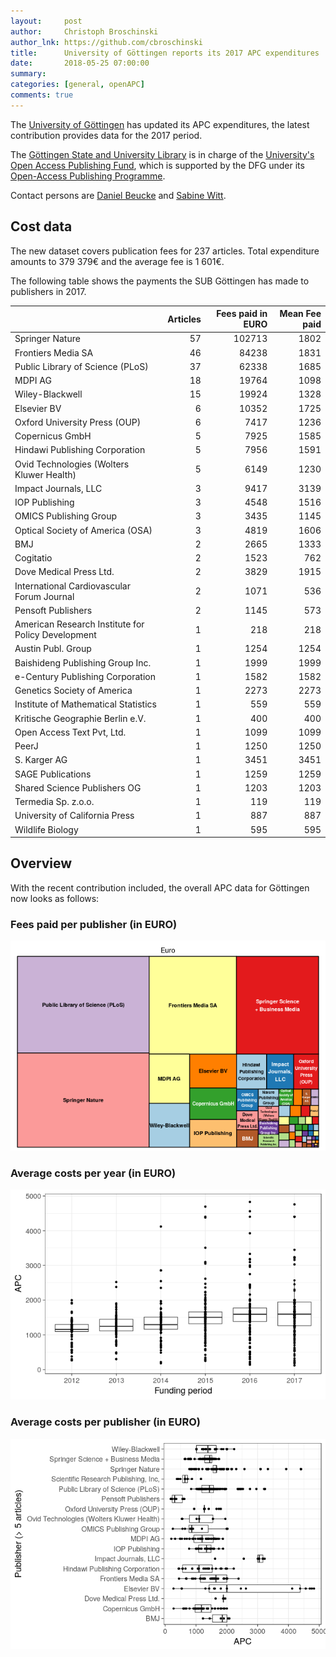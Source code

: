 ```yaml
---
layout:     post
author:     Christoph Broschinski
author_lnk: https://github.com/cbroschinski
title:      University of Göttingen reports its 2017 APC expenditures
date:       2018-05-25 07:00:00
summary:    
categories: [general, openAPC]
comments: true
---
```





The [University of Göttingen](https://www.uni-goettingen.de/en/1.html) has updated its APC expenditures, the latest contribution provides data for the 2017 period.

The [Göttingen State and University Library](http://www.sub.uni-goettingen.de/en/news/) is in charge of the [University's Open Access Publishing Fund](http://www.sub.uni-goettingen.de/elektronisches-publizieren/open-access/open-access-publikationsfonds/), which is supported by the DFG under its [Open-Access Publishing Programme](http://www.dfg.de/en/research_funding/programmes/infrastructure/lis/funding_opportunities/open_access/).

Contact persons are [Daniel Beucke](http://www.sub.uni-goettingen.de/kontakt/personen-a-z/personendetails/person/daniel-beucke/) and [Sabine Witt](http://www.sub.uni-goettingen.de/kontakt/personen-a-z/personendetails/person/sabine-witt/).

## Cost data



The new dataset covers publication fees for 237 articles. Total expenditure amounts to 379 379€ and the average fee is 1 601€.

The following table shows the payments the SUB Göttingen has made to publishers in 2017.


|                                                   | Articles| Fees paid in EURO| Mean Fee paid|
|:--------------------------------------------------|--------:|-----------------:|-------------:|
|Springer Nature                                    |       57|            102713|          1802|
|Frontiers Media SA                                 |       46|             84238|          1831|
|Public Library of Science (PLoS)                   |       37|             62338|          1685|
|MDPI AG                                            |       18|             19764|          1098|
|Wiley-Blackwell                                    |       15|             19924|          1328|
|Elsevier BV                                        |        6|             10352|          1725|
|Oxford University Press (OUP)                      |        6|              7417|          1236|
|Copernicus GmbH                                    |        5|              7925|          1585|
|Hindawi Publishing Corporation                     |        5|              7956|          1591|
|Ovid Technologies (Wolters Kluwer Health)          |        5|              6149|          1230|
|Impact Journals, LLC                               |        3|              9417|          3139|
|IOP Publishing                                     |        3|              4548|          1516|
|OMICS Publishing Group                             |        3|              3435|          1145|
|Optical Society of America (OSA)                   |        3|              4819|          1606|
|BMJ                                                |        2|              2665|          1333|
|Cogitatio                                          |        2|              1523|           762|
|Dove Medical Press Ltd.                            |        2|              3829|          1915|
|International Cardiovascular Forum Journal         |        2|              1071|           536|
|Pensoft Publishers                                 |        2|              1145|           573|
|American Research Institute for Policy Development |        1|               218|           218|
|Austin Publ. Group                                 |        1|              1254|          1254|
|Baishideng Publishing Group Inc.                   |        1|              1999|          1999|
|e-Century Publishing Corporation                   |        1|              1582|          1582|
|Genetics Society of America                        |        1|              2273|          2273|
|Institute of Mathematical Statistics               |        1|               559|           559|
|Kritische Geographie Berlin e.V.                   |        1|               400|           400|
|Open Access Text Pvt, Ltd.                         |        1|              1099|          1099|
|PeerJ                                              |        1|              1250|          1250|
|S. Karger AG                                       |        1|              3451|          3451|
|SAGE Publications                                  |        1|              1259|          1259|
|Shared Science Publishers OG                       |        1|              1203|          1203|
|Termedia Sp. z.o.o.                                |        1|               119|           119|
|University of California Press                     |        1|               887|           887|
|Wildlife Biology                                   |        1|               595|           595|

## Overview

With the recent contribution included, the overall APC data for Göttingen now looks as follows:

### Fees paid per publisher (in EURO)

![plot of chunk tree_goettingen_2018_05_25_full](/figure/tree_goettingen_2018_05_25_full-1.png)

###  Average costs per year (in EURO)

![plot of chunk box_goettingen_2018_05_25_year_full](/figure/box_goettingen_2018_05_25_year_full-1.png)

###  Average costs per publisher (in EURO)

![plot of chunk box_goettingen_2018_05_25_publisher_full](/figure/box_goettingen_2018_05_25_publisher_full-1.png)
